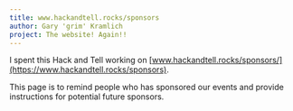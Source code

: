 ```yaml
---
title: www.hackandtell.rocks/sponsors
author: Gary 'grim' Kramlich
project: The website! Again!!
---
```


I spent this Hack and Tell working on
[www.hackandtell.rocks/sponsors/](https://www.hackandtell.rocks/sponsors).

This page is to remind people who has sponsored our events and provide
instructions for potential future sponsors.

